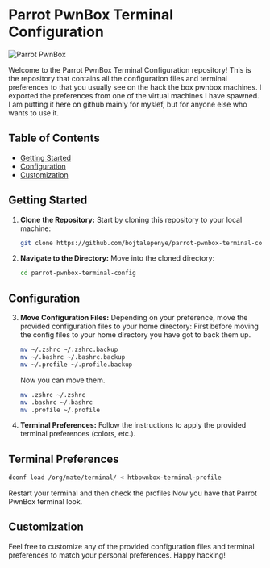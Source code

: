 # Parrot PwnBox Terminal Configuration

![Parrot PwnBox](https://i.imgur.com/JTJogTF.png)

Welcome to the Parrot PwnBox Terminal Configuration repository! This is the repository that contains all the configuration files and terminal preferences to that you usually see on the hack the box pwnbox machines. I exported the preferences from one of the virtual machines I have spawned. I am putting it here on github mainly for myslef, but for anyone else who wants to use it.

## Table of Contents
- [Getting Started](#getting-started)
- [Configuration](#configuration)
- [Customization](#customization)

## Getting Started
1. **Clone the Repository:** Start by cloning this repository to your local machine:

   ```bash
   git clone https://github.com/bojtalepenye/parrot-pwnbox-terminal-config
   ```

2. **Navigate to the Directory:** Move into the cloned directory:

   ```bash
   cd parrot-pwnbox-terminal-config
   ```

## Configuration
3. **Move Configuration Files:** Depending on your preference, move the provided configuration files to your home directory:
   First before moving the config files to your home directory you have got to back them up.
      ```bash
   mv ~/.zshrc ~/.zshrc.backup
   mv ~/.bashrc ~/.bashrc.backup
   mv ~/.profile ~/.profile.backup
   ```
   Now you can move them.
   ```bash
   mv .zshrc ~/.zshrc
   mv .bashrc ~/.bashrc
   mv .profile ~/.profile
   ```
   
5. **Terminal Preferences:** Follow the instructions to apply the provided terminal preferences (colors, etc.).
## Terminal Preferences
   ```bash
   dconf load /org/mate/terminal/ < htbpwnbox-terminal-profile
   ```
Restart your terminal and then check the profiles
Now you have that Parrot PwnBox terminal look.

## Customization
Feel free to customize any of the provided configuration files and terminal preferences to match your personal preferences.
Happy hacking!
